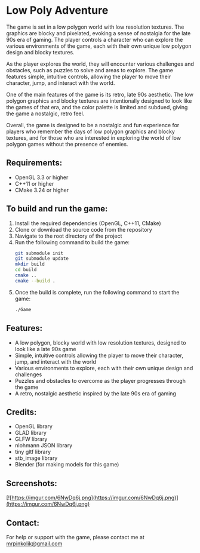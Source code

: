 # Low Poly Adventure

The game is set in a low polygon world with low resolution textures. The graphics are blocky and pixelated, evoking a sense of nostalgia for the late 90s era of gaming. The player controls a character who can explore the various environments of the game, each with their own unique low polygon design and blocky textures.

As the player explores the world, they will encounter various challenges and obstacles, such as puzzles to solve and areas to explore. The game features simple, intuitive controls, allowing the player to move their character, jump, and interact with the world.

One of the main features of the game is its retro, late 90s aesthetic. The low polygon graphics and blocky textures are intentionally designed to look like the games of that era, and the color palette is limited and subdued, giving the game a nostalgic, retro feel.

Overall, the game is designed to be a nostalgic and fun experience for players who remember the days of low polygon graphics and blocky textures, and for those who are interested in exploring the world of low polygon games without the presence of enemies.

## Requirements:
- OpenGL 3.3 or higher
- C++11 or higher
- CMake 3.24 or higher

## To build and run the game:
1. Install the required dependencies (OpenGL, C++11, CMake)
2. Clone or download the source code from the repository
3. Navigate to the root directory of the project
4. Run the following command to build the game:
	```bash
	git submodule init
	git submodule update
	mkdir build
	cd build
	cmake ..
	cmake --build .
	```
5. Once the build is complete, run the following command to start the game:
	```bash
	./Game
	```

## Features:
- A low polygon, blocky world with low resolution textures, designed to look like a late 90s game
- Simple, intuitive controls allowing the player to move their character, jump, and interact with the world
- Various environments to explore, each with their own unique design and challenges
- Puzzles and obstacles to overcome as the player progresses through the game
- A retro, nostalgic aesthetic inspired by the late 90s era of gaming

## Credits:
- OpenGL library
- GLAD library
- GLFW library
- nlohmann JSON library
- tiny gltf library
- stb_image library
- Blender (for making models for this game)

## Screenshots:
[![https://imgur.com/6NwDq6j.png](https://imgur.com/6NwDq6j.png)](https://imgur.com/6NwDq6j.png)

## Contact:
For help or support with the game, please contact me at mrpinkolik@gmail.com
